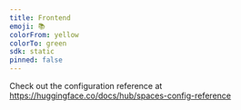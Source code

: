 ```yaml
---
title: Frontend
emoji: 📚
colorFrom: yellow
colorTo: green
sdk: static
pinned: false
---
```


Check out the configuration reference at https://huggingface.co/docs/hub/spaces-config-reference
